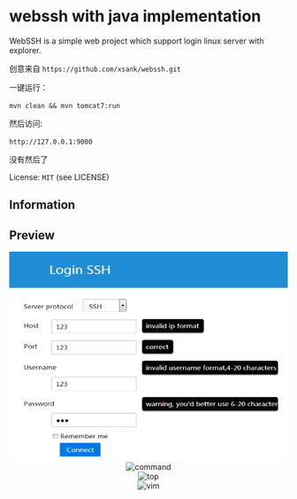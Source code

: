 webssh with java implementation
===========================


WebSSH is a simple web project which support login linux server with explorer.

创意来自  `https://github.com/xsank/webssh.git`


一键运行：

`mvn clean && mvn tomcat7:run`

然后访问:

`http://127.0.0.1:9000`

没有然后了

License: `MIT` (see LICENSE)

Information
-----------


Preview
-------
<div align="center">
    <img src="https://raw.githubusercontent.com/xsank/webssh/master/preview/webssh.png" width = "600" height = "377" alt="login" />
</div>
<div align="center">
    <img src="https://raw.githubusercontent.com/xsank/webssh/master/preview/cmd.png" width = "600" height = "295" alt="command" />
</div>
<div align="center">
    <img src="https://raw.githubusercontent.com/xsank/webssh/master/preview/top.png" width = "600" height = "297" alt="top" />
</div>
<div align="center">
    <img src="https://raw.githubusercontent.com/xsank/webssh/master/preview/vi.png" width = "600" height = "340" alt="vim" />
</div>

